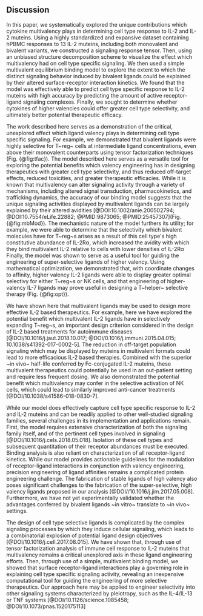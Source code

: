 ## Discussion

<!-- what we did -->

In this paper, we systematically explored the unique contributions which cytokine multivalency plays in determining cell type response to IL-2 and IL-2 muteins. Using a highly standardized and expansive dataset containing hPBMC responses to 13 IL-2 muteins, including both monovalent and bivalent variants, we constructed a signaling response tensor. Then, using an unbiased structure decomposition scheme to visualize the effect which multivalency had on cell type specific signaling. We then used a simple multivalent equilibrium binding model to explore the extent to which the distinct signaling behavior induced by bivalent ligands could be explained by their altered surface-receptor interaction kinetics. We found that the model was effectively able to predict cell type specific response to IL-2 muteins with high accuracy by predicting the amount of active receptor-ligand signaling complexes. Finally, we sought to determine whether cytokines of higher valencies could offer greater cell type selectivity, and ultimately better potential therapeutic efficacy. 

The work described here serves as a demonstration of the critical, unexplored effect which ligand valency plays in determining cell type specific signaling. For example, we demonstrated that bivalent ligands were highly selective for T~reg~ cells at intermediate ligand concentrations, even above their monovalent counterparts using tensor factorization techniques (Fig. {@fig:tfac}). The model described here serves as a versatile tool for exploring the potential benefits which valency engineering has in designing therapeutics with greater cell type selectivity, and thus reduced off-target effects, reduced toxicities, and greater therapeutic efficacies. While it is known that multivalency can alter signaling activity through a variety of mechanisms, including altered signal transduction, pharmacokinetics, and trafficking dynamics, the accuracy of our binding model suggests that the unique signaling activities displayed by multivalent ligands can be largely explained by their altered avidities [@DOI:10.1002/anie.200502794; @DOI:10.7554/eLife.22882; @PMID:9873065; @PMID:25457307](Fig. {@fig:mbMod}). The mechanistic nature of the model furthers its utility; for example, we were able to determine that the selectivity which bivalent molecules have for T~reg~s arises as a result of this cell type's high constitutive abundance of IL-2Rα, which increased the avidity with which they bind multivalent IL-2 relative to cells with lower densities of IL-2Rα Finally, the model was shown to serve as a useful tool for guiding the engineering of super-selective ligands of higher valency. Using mathematical optimization, we demonstrated that, with coordinate changes to affinity, higher valency IL-2 ligands were able to display greater optimal selectivy for either T~reg~s or NK cells, and that engineering of higher-valency IL-7 ligands may prove useful in designing a T~helper~ selective therapy (Fig. {@fig:opt}).

<!-- Applications and problems (in intro) (expression problems, not necessarily translated in vivo, need to know relative abundances)-->

We have shown here that multivalent ligands may be used to design more effective IL-2 based therapeutics. For example, here we have explored the potential benefit which multivalent IL-2 ligands have in selectively expanding T~reg~s, an important design criterion considered in the design of IL-2 based treatments for autoimmune diseases [@DOI/10.1016/j.jaut.2018.10.017; @DOI/0.1016/j.immuni.2015.04.015; 10.1038/s41392-017-0002-5]. The reduction in off-target population signaling which may be displayed by muteins in multivalent formats could lead to more efficacious IL-2 based therapies. Combined with the superior ~in vivo~ half-life conferred by Fc-conjugated IL-2 muteins, these multivalent therapeutics could potentially be used in an out-patient setting and require less frequent dosing. We also demonstrated the potential benefit which multivalency may confer in the selective activation of NK cells, which could lead to similarly improved anti-cancer treatments [@DOI/10.1038/s41586-018-0830-7].

While our model does effectively capture cell type specific response to IL-2 and IL-2 muteins and can be readily applied to other well-studied signaling families, several challenges in its implementation and applications remain. First, the model requires extensive characterization of both the signaling family itself, and of the pertinent cell types involved in signaling [@DOI/10.1016/j.cels.2018.05.018]. Isolation of these cell types and subsequent quantitation of their receptor abundances must be executed. Binding analysis is also reliant on characterization of all receptor-ligand kinetics. While our model provides actionable guidelines for the modulation of receptor-ligand interactions in conjunction with valency engineering, precision engineering of ligand affinities remains a complicated protein engineering challenge. The fabrication of stable ligands of high valency also poses significant challenges to the fabrication of the super-selective, high valency ligands proposed in our analysis [@DOI//10.1016/j.jim.2017.05.008]. Furthermore, we have not yet experimentally validated whether the advantages conferred by bivalent ligands ~in vitro~ translate to ~in vivo~ settings.

The design of cell type selective ligands is complicated by the complex signaling processes by which they induce cellular signaling, which leads to a combinatorial explosion of potential ligand design objectives [@DOI/10.1016/j.cell.2017.08.015]. We have shown that, through use of tensor factorization analysis of immune cell response to IL-2 muteins that multivalency remains a critical unexplored axis in these ligand engineering efforts. Then, through use of a simple, multivalent binding model, we showed that surface receptor-ligand interactions play a governing role in explaining cell type specific signaling activity, revealing an inexpensive computational tool for guiding the engineering of more selective therapeutics. Our approach here may be applied to engineer selectivity into other signaling systems characterized by pleiotropy, such as the IL-4/IL-13 or TNF systems [@DOI/10.1126/science.1085458; @DOI/10.1073/pnas.1520175113]
